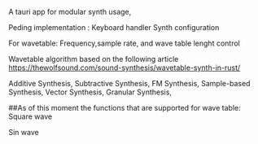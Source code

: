 A tauri app for modular synth usage, 

Peding implementation :
Keyboard handler
Synth configuration

For wavetable: Frequency,sample rate, and wave table lenght control

Wavetable algorithm based on the following article https://thewolfsound.com/sound-synthesis/wavetable-synth-in-rust/

Additive Synthesis,
Subtractive Synthesis,
FM Synthesis,
Sample-based Synthesis,
Vector Synthesis,
Granular Synthesis,

##As of this moment the functions that are supported for wave table:
Square wave

Sin wave
